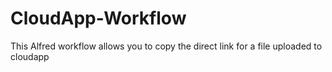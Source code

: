 CloudApp-Workflow
=================

 This Alfred workflow allows you to copy the direct link for a file uploaded to cloudapp
